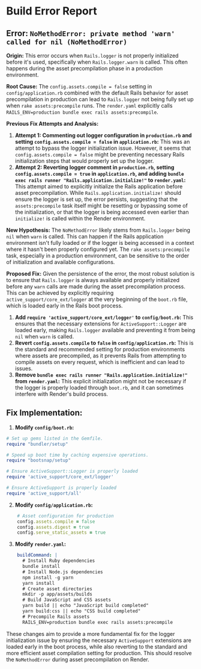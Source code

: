 # Build Error Report

## Error: `NoMethodError: private method 'warn' called for nil (NoMethodError)`

**Origin:** This error occurs when `Rails.logger` is not properly initialized before it's used, specifically when `Rails.logger.warn` is called. This often happens during the asset precompilation phase in a production environment.

**Root Cause:** The `config.assets.compile = false` setting in `config/application.rb` combined with the default Rails behavior for asset precompilation in production can lead to `Rails.logger` not being fully set up when `rake assets:precompile` runs. The `render.yaml` explicitly calls `RAILS_ENV=production bundle exec rails assets:precompile`.

**Previous Fix Attempts and Analysis:**
1. **Attempt 1: Commenting out logger configuration in `production.rb` and setting `config.assets.compile = false` in `application.rb`:** This was an attempt to bypass the logger initialization issue. However, it seems that `config.assets.compile = false` might be preventing necessary Rails initialization steps that would properly set up the logger.
2. **Attempt 2: Reverting logger comment in `production.rb`, setting `config.assets.compile = true` in `application.rb`, and adding `bundle exec rails runner "Rails.application.initialize!"` to `render.yaml`:** This attempt aimed to explicitly initialize the Rails application before asset precompilation. While `Rails.application.initialize!` should ensure the logger is set up, the error persists, suggesting that the `assets:precompile` task itself might be resetting or bypassing some of the initialization, or that the logger is being accessed even earlier than `initialize!` is called within the Render environment.

**New Hypothesis:** The `NoMethodError` likely stems from `Rails.logger` being `nil` when `warn` is called. This can happen if the Rails application environment isn't fully loaded or if the logger is being accessed in a context where it hasn't been properly configured yet. The `rake assets:precompile` task, especially in a production environment, can be sensitive to the order of initialization and available configurations.

**Proposed Fix:**
Given the persistence of the error, the most robust solution is to ensure that `Rails.logger` is always available and properly initialized before any `warn` calls are made during the asset precompilation process. This can be achieved by explicitly requiring `active_support/core_ext/logger` at the very beginning of the `boot.rb` file, which is loaded early in the Rails boot process.

1. **Add `require 'active_support/core_ext/logger'` to `config/boot.rb`:** This ensures that the necessary extensions for `ActiveSupport::Logger` are loaded early, making `Rails.logger` available and preventing it from being `nil` when `warn` is called.
2. **Revert `config.assets.compile` to `false` in `config/application.rb`:** This is the standard and recommended setting for production environments where assets are precompiled, as it prevents Rails from attempting to compile assets on every request, which is inefficient and can lead to issues.
3. **Remove `bundle exec rails runner "Rails.application.initialize!"` from `render.yaml`:** This explicit initialization might not be necessary if the logger is properly loaded through `boot.rb`, and it can sometimes interfere with Render's build process.

## Fix Implementation:

1. **Modify `config/boot.rb`:**
```ruby
# Set up gems listed in the Gemfile.
require "bundler/setup"

# Speed up boot time by caching expensive operations.
require "bootsnap/setup"

# Ensure ActiveSupport::Logger is properly loaded
require 'active_support/core_ext/logger'

# Ensure ActiveSupport is properly loaded
require 'active_support/all'
```

2. **Modify `config/application.rb`:**
```ruby
    # Asset configuration for production
    config.assets.compile = false
    config.assets.digest = true
    config.serve_static_assets = true
```

3. **Modify `render.yaml`:**
```yaml
    buildCommand: |
      # Install Ruby dependencies
      bundle install
      # Install Node.js dependencies
      npm install -g yarn
      yarn install
      # Create asset directories
      mkdir -p app/assets/builds
      # Build JavaScript and CSS assets
      yarn build || echo "JavaScript build completed"
      yarn build:css || echo "CSS build completed"
      # Precompile Rails assets
      RAILS_ENV=production bundle exec rails assets:precompile
```

These changes aim to provide a more fundamental fix for the logger initialization issue by ensuring the necessary `ActiveSupport` extensions are loaded early in the boot process, while also reverting to the standard and more efficient asset compilation setting for production. This should resolve the `NoMethodError` during asset precompilation on Render.

